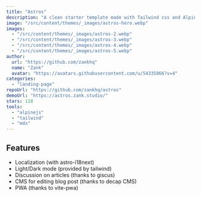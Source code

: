 ```yaml
---
title: "Astros"
description: "A clean starter template made with Tailwind css and AlpineJS."
image: "/src/content/themes/_images/astros-hero.webp"
images:
  - "/src/content/themes/_images/astros-2.webp"
  - "/src/content/themes/_images/astros-3.webp"
  - "/src/content/themes/_images/astros-4.webp"
  - "/src/content/themes/_images/astros-5.webp"
author:
  url: "https://github.com/zankhq"
  name: "Zank"
  avatar: "https://avatars.githubusercontent.com/u/54335866?v=4"
categories:
  - "landing-page"
repoUrl: "https://github.com/zankhq/astros"
demoUrl: "https://astros.zank.studio/"
stars: 118
tools:
  - "alpinejs"
  - "tailwind"
  - "mdx"
---
```


<h2>Features</h2>
<ul>
  <li>Localization (with astro-i18next)</li>
  <li>Light/Dark mode (provided by tailwind)</li>
  <li>Discussion on articles (thanks to giscus)</li>
  <li>CMS for editing blog post (thanks to decap CMS)</li>
  <li>PWA (thanks to vite-pwa)</li>
</ul>
